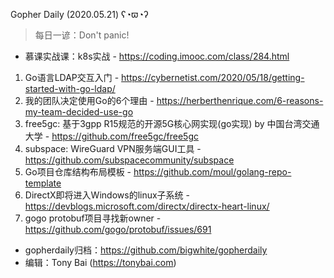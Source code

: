 Gopher Daily (2020.05.21) ʕ◔ϖ◔ʔ

>每日一谚：Don't panic!

* 慕课实战课：k8s实战 - https://coding.imooc.com/class/284.html

1. Go语言LDAP交互入门 - https://cybernetist.com/2020/05/18/getting-started-with-go-ldap/
2. 我的团队决定使用Go的6个理由 - https://herberthenrique.com/6-reasons-my-team-decided-use-go
3. free5gc: 基于3gpp R15规范的开源5G核心网实现(go实现) by 中国台湾交通大学 - https://github.com/free5gc/free5gc
4. subspace: WireGuard VPN服务端GUI工具 - https://github.com/subspacecommunity/subspace
5. Go项目仓库结构布局模板 - https://github.com/moul/golang-repo-template
6. DirectX即将进入Windows的linux子系统 - https://devblogs.microsoft.com/directx/directx-heart-linux/
7. gogo protobuf项目寻找新owner - https://github.com/gogo/protobuf/issues/691

* gopherdaily归档：https://github.com/bigwhite/gopherdaily
* 编辑：Tony Bai (https://tonybai.com)
